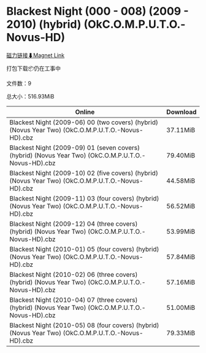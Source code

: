 # Blackest Night (000 - 008) (2009 - 2010) (hybrid) (OkC.O.M.P.U.T.O.-Novus-HD)

[磁力链接⬇Magnet Link](magnet:?xt=urn:btih:93b4f8798ae697c79ce519bf2082da5260e50ef5&dn=Blackest%20Night%20%28000%20-%20008%29%20%282009%20-%202010%29%20%28hybrid%29%20%28OkC.O.M.P.U.T.O.-Novus-HD%29)

打包下载📦仍在工事中

文件数：9

总大小：516.93MiB

Online | Download
--- | ---
Blackest Night (2009-06) 00 (two covers) (hybrid) (Novus Year Two) (OkC.O.M.P.U.T.O.-Novus-HD).cbz | 37.11MiB
Blackest Night (2009-09) 01 (seven covers) (hybrid) (Novus Year Two) (OkC.O.M.P.U.T.O.-Novus-HD).cbz | 79.40MiB
Blackest Night (2009-10) 02 (five covers) (hybrid) (Novus Year Two) (OkC.O.M.P.U.T.O.-Novus-HD).cbz | 44.58MiB
Blackest Night (2009-11) 03 (four covers) (hybrid) (Novus Year Two) (OkC.O.M.P.U.T.O.-Novus-HD).cbz | 56.52MiB
Blackest Night (2009-12) 04 (three covers) (hybrid) (Novus Year Two) (OkC.O.M.P.U.T.O.-Novus-HD).cbz | 53.99MiB
Blackest Night (2010-01) 05 (four covers) (hybrid) (Novus Year Two) (OkC.O.M.P.U.T.O.-Novus-HD).cbz | 57.84MiB
Blackest Night (2010-02) 06 (three covers) (hybrid) (Novus Year Two) (OkC.O.M.P.U.T.O.-Novus-HD).cbz | 57.16MiB
Blackest Night (2010-04) 07 (three covers) (hybrid) (Novus Year Two) (OkC.O.M.P.U.T.O.-Novus-HD).cbz | 51.00MiB
Blackest Night (2010-05) 08 (four covers) (hybrid) (Novus Year Two) (OkC.O.M.P.U.T.O.-Novus-HD).cbz | 79.33MiB